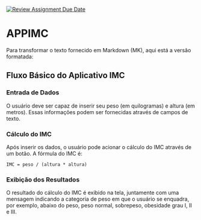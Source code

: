 [![Review Assignment Due Date](https://classroom.github.com/assets/deadline-readme-button-24ddc0f5d75046c5622901739e7c5dd533143b0c8e959d652212380cedb1ea36.svg)](https://classroom.github.com/a/le5wOf1-)
# APPIMC

Para transformar o texto fornecido em Markdown (MK), aqui está a versão formatada:

## Fluxo Básico do Aplicativo IMC

### Entrada de Dados
O usuário deve ser capaz de inserir seu peso (em quilogramas) e altura (em metros).
Essas informações podem ser fornecidas através de campos de texto.

### Cálculo do IMC
Após inserir os dados, o usuário pode acionar o cálculo do IMC através de um botão. A fórmula do IMC é:

```
IMC = peso / (altura * altura)
```

### Exibição dos Resultados
O resultado do cálculo do IMC é exibido na tela, juntamente com uma mensagem indicando a categoria de peso em que o usuário se enquadra,
por exemplo, abaixo do peso, peso normal, sobrepeso, obesidade grau I, II e III.

